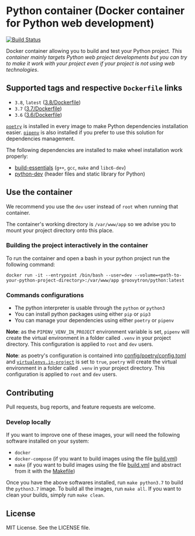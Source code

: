# Python container (Docker container for Python web development)

[![Build Status](https://travis-ci.org/groovytron/python-container.svg?branch=master)](https://travis-ci.org/groovytron/python-container)

Docker container allowing you to build and test your Python project. _This container mainly targets Python web project developments but you can try to make it work with your project even if your project is not using web technologies_.

## Supported tags and respective `Dockerfile` links

- `3.8`, `latest` ([3.8/Dockerfile](https://github.com/groovytron/python-container/blob/master/3.8/Dockerfile))
- `3.7` ([3.7/Dockerfile](https://github.com/groovytron/python-container/blob/master/3.7/Dockerfile))
- `3.6` ([3.6/Dockerfile](https://github.com/groovytron/python-container/blob/master/3.6/Dockerfile))

[`poetry`](https://python-poetry.org/) is installed in every image to make Python dependencies installation easier. [`pipenv`](https://github.com/pypa/pipenv) is also installed if you prefer to use this solution for dependencies management.

The following dependencies are installed to make wheel installation work properly:

- [build-essentials](https://packages.ubuntu.com/bionic/build-essential) (`g++`, `gcc`, `make` and `libc6-dev`)
- [python-dev](https://packages.ubuntu.com/bionic-updates/python3.8-dev) (header files and static library for Python)

## Use the container

We recommend you use the `dev` user instead of `root` when running that container.

The container's working directory is `/var/www/app` so we advise you to mount your project directory onto this place.

### Building the project interactively in the container

To run the container and open a bash in your python project run the following command:

`docker run -it --entrypoint /bin/bash --user=dev --volume=<path-to-your-python-project-directory>:/var/www/app groovytron/python:latest`

### Commands configurations

- The python interpreter is usable through the `python` or `python3`
- You can install python packages using either `pip` or `pip3`
- You can manage your dependencies using either `poetry` or `pipenv`

**Note**: as the `PIPENV_VENV_IN_PROJECT` environment variable is set, `pipenv` will create the virtual environment in a folder called `.venv` in your project directory. This configuration is applied to `root` and `dev` users.

**Note**: as poetry's configuration is contained into [config/poetry/config.toml](https://github.com/groovytron/python-container/blob/master/config/poetry/config.toml) and [`virtualenvs.in-project`](https://python-poetry.org/docs/configuration/#virtualenvsin-project-boolean) is set to `true`, `poetry` will create the virtual environment in a folder called `.venv` in your project directory. This configuration is applied to `root` and `dev` users.

## Contributing

Pull requests, bug reports, and feature requests are welcome.

### Develop locally

If you want to improve one of these images, your will need the following software installed on your system:

- `docker`
- `docker-compose` (if you want to build images using the file [build.yml](https://github.com/groovytron/python-container/blob/master/build.yml))
- `make` (if you want to build images using the file [build.yml](https://github.com/groovytron/python-container/blob/master/build.yml) and abstract from it with the [Makefile](https://github.com/groovytron/python-container/blob/master/Makefile))

Once you have the above softwares installed, run `make python3.7` to build the `python3.7` image. To build all the images, run `make all`. If you want to clean your builds, simply run `make clean`.

## License

MIT License. See the LICENSE file.

